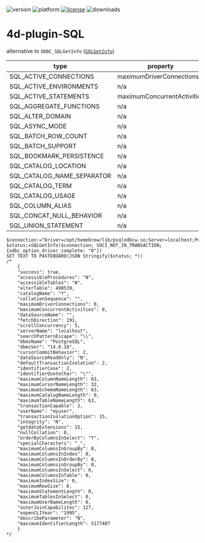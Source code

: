 ![version](https://img.shields.io/badge/version-20%2B-E23089)
![platform](https://img.shields.io/static/v1?label=platform&message=mac-intel%20|%20mac-arm%20|%20win-64&color=blue)
[![license](https://img.shields.io/github/license/miyako/4d-plugin-SQL)](LICENSE)
![downloads](https://img.shields.io/github/downloads/miyako/4d-plugin-SQL/total)

# 4d-plugin-SQL

alternative to `ODBC_SQLGetInfo` ([`SQLGetInfo`](https://learn.microsoft.com/en-us/sql/odbc/reference/syntax/sqlgetinfo-function?view=sql-server-ver17))

|type|property|
|-|-|
|SQL_ACTIVE_CONNECTIONS|maximumDriverConnections|
|SQL_ACTIVE_ENVIRONMENTS|n/a|
|SQL_ACTIVE_STATEMENTS|maximumConcurrentActivities|
|SQL_AGGREGATE_FUNCTIONS|n/a|
|SQL_ALTER_DOMAIN|n/a|
|SQL_ASYNC_MODE|n/a|
|SQL_BATCH_ROW_COUNT|n/a|
|SQL_BATCH_SUPPORT|n/a|
|SQL_BOOKMARK_PERSISTENCE|n/a|
|SQL_CATALOG_LOCATION|n/a|
|SQL_CATALOG_NAME_SEPARATOR|n/a|
|SQL_CATALOG_TERM|n/a|
|SQL_CATALOG_USAGE|n/a|
|SQL_COLUMN_ALIAS|n/a|
|SQL_CONCAT_NULL_BEHAVIOR|n/a|
|SQL_UNION_STATEMENT|n/a|

```4d
$connection:="Driver=/opt/homebrew/lib/psqlodbcw.so;Server=localhost;Port=5432;Database=mydb;UID=myuser;PWD=mypass;"
$status:=SQLGetInfo($connection; SOCI_NOT_IN_TRANSACTION; {odbc_option_driver_complete: "0"})
SET TEXT TO PASTEBOARD(JSON Stringify($status; *))
/*
	{
	"success": true,
	"accessibleProcedures": "N",
	"accessibleTables": "N",
	"alterTable": 490539,
	"catalogName": "Y",
	"collationSequence": "",
	"maximumDriverConnections": 0,
	"maximumConcurrentActivities": 0,
	"dataSourceName": "",
	"fetchDirection": 191,
	"scrollConcurrency": 5,
	"serverName": "localhost",
	"searchPatternEscape": "\\",
	"dbmsName": "PostgreSQL",
	"dbmsVer": "14.0.18",
	"cursorCommitBehavior": 2,
	"dataSourceReadOnly": "N",
	"defaultTransactionIsolation": 2,
	"identifierCase": 2,
	"identifierQuoteChar": "\"",
	"maximumColumnNameLength": 63,
	"maximumCursorNameLength": 32,
	"maximumSchemaNameLength": 63,
	"maximumCatalogNameLength": 0,
	"maximumTableNameLength": 63,
	"transactionCapable": 2,
	"userName": "myuser",
	"transactionIsolationOption": 15,
	"integrity": "N",
	"getdataExtensions": 15,
	"nullCollation": 0,
	"orderByColumnsInSelect": "Y",
	"specialCharacters": "_",
	"maximumColumnsInGroupBy": 0,
	"maximumColumnsInIndex": 0,
	"maximumColumnsInOrderBy": 0,
	"maximumColumnsinGroupBy": 0,
	"maximumColumnsInSelect": 0,
	"maximumColumnsInTable": 0,
	"maximumIndexSize": 0,
	"maximumRowSize": 0,
	"maximumStatementLength": 0,
	"maximumTablesInSelect": 0,
	"maximumUserNameLength": 0,
	"outerJoinCapabilites": 127,
	"xopenCLIYear": "1995",
	"describeParameter": "N",
	"maximumIdentifierLength": 5177407
	}
*/
```
